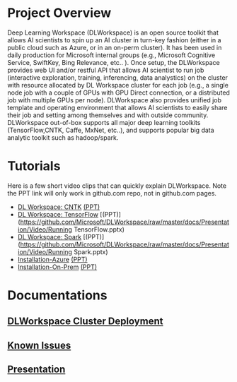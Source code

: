 # [](#header-1)Project Overview

Deep Learning Workspace (DLWorkspace) is an open source toolkit that allows AI scientists to spin up an AI cluster in turn-key fashion (either in a public cloud such as Azure, or in an on-perm cluster). It has been used in daily production for Microsoft internal groups (e.g., Microsoft Cognitive Service, SwiftKey, Bing Relevance, etc.. ).
Once setup, the DLWorkspace provides web UI and/or restful API that allows AI scientist to run job (interactive exploration, training, inferencing, data analystics)
on the cluster with resource allocated by DL Workspace cluster for each job (e.g., a single node job with a couple of GPUs with GPU Direct connection, or a distributed job with multiple GPUs per node). DLWorkspace also provides
unified job template and operating environment that allows AI scientists to easily share their job and setting among themselves and with outside community. DLWorkspace out-of-box supports all major deep learning toolkits (TensorFlow,CNTK, Caffe, MxNet, etc..), and supports popular big data analytic toolkit such as hadoop/spark. 

# [](#header-2)Tutorials

Here is a few short video clips that can quickly explain DLWorkspace. Note the PPT link will only work in github.com repo, not in github.com pages. 

* [DL Workspace: CNTK](https://youtu.be/3O0uwUwPRho) [(PPT)](https://github.com/Microsoft/DLWorkspace/raw/master/docs/Presentation/Video/Running-CNTK.pptx)
* [DL Workspace: TensorFlow](https://youtu.be/Xa7exVurUmE) [(PPT)](https://github.com/Microsoft/DLWorkspace/raw/master/docs/Presentation/Video/Running TensorFlow.pptx)
* [DL Workspace: Spark](https://youtu.be/9kV9_w-eQYY) [(PPT)](https://github.com/Microsoft/DLWorkspace/raw/master/docs/Presentation/Video/Running Spark.pptx)
* [Installation-Azure](https://youtu.be/inDcl85-TRw) [(PPT)](https://github.com/Microsoft/DLWorkspace/raw/master/docs/Presentation/Video/Installation-Azure.pptx)
* [Installation-On-Prem](https://youtu.be/T_00DrSxl70) [(PPT)](https://github.com/Microsoft/DLWorkspace/raw/master/docs/Presentation/Video/Installation-On-Perm.pptx)

# [](#header-3)Documentations

## [DLWorkspace Cluster Deployment](docs/deployment/Readme.md)

## [Known Issues](docs/KnownIssues/Readme.md)

## [Presentation](docs/presentation/1707/Readme.md)

